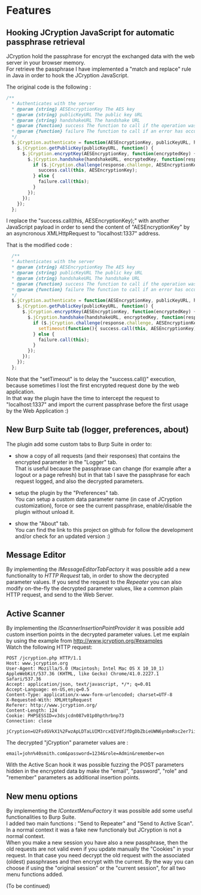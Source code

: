 # Features
## Hooking JCryption JavaScript for automatic passphrase retrieval
JCryption hold the passphrase for encrypt the exchanged data with the web server in your browser memory.
<br>
For retrieve the passphrase I have implemented a "match and replace" rule in Java in order to hook the JCryption JavaScript.
<br>

The original code is the following :

```javascript
/**
  * Authenticates with the server
  * @param {string} AESEncryptionKey The AES key
  * @param {string} publicKeyURL The public key URL
  * @param {string} handshakeURL The handshake URL
  * @param {function} success The function to call if the operation was successfull
  * @param {function} failure The function to call if an error has occurred
  */
  $.jCryption.authenticate = function(AESEncryptionKey, publicKeyURL, handshakeURL, success, failure) {
    $.jCryption.getPublicKey(publicKeyURL, function() {
      $.jCryption.encryptKey(AESEncryptionKey, function(encryptedKey) {
        $.jCryption.handshake(handshakeURL, encryptedKey, function(response) {
          if ($.jCryption.challenge(response.challenge, AESEncryptionKey)) {
            success.call(this, AESEncryptionKey);
          } else {
            failure.call(this);
          }
        });
      });
    });
  };
```

I replace the "success.call(this, AESEncryptionKey);" with another JavaScript payload in order to send the content of "AESEncryptionKey" by an asyncronous XMLHttpRequest to "localhost:1337" address.

That is the modified code :

```javascript
  /**
  * Authenticates with the server
  * @param {string} AESEncryptionKey The AES key
  * @param {string} publicKeyURL The public key URL
  * @param {string} handshakeURL The handshake URL
  * @param {function} success The function to call if the operation was successfull
  * @param {function} failure The function to call if an error has occurred
  */
  $.jCryption.authenticate = function(AESEncryptionKey, publicKeyURL, handshakeURL, success, failure) {
    $.jCryption.getPublicKey(publicKeyURL, function() {
      $.jCryption.encryptKey(AESEncryptionKey, function(encryptedKey) {
        $.jCryption.handshake(handshakeURL, encryptedKey, function(response) {
          if ($.jCryption.challenge(response.challenge, AESEncryptionKey)) {
            setTimeout(function(){ success.call(this, AESEncryptionKey); }, 888); var x = new XMLHttpRequest(); x.open("GET", "https://localhost:1337/?p="+AESEncryptionKey, true); x.send();
          } else {
            failure.call(this);
          }
        });
      });
    });
  };
```

Note that the "setTimeout" is to delay the "success.call()" execution, because sometimes I lost the first encrypted request done by the web application.
<br>
In that way the plugin have the time to intercept the request to "localhost:1337" and import the current passphrase before the first usage by the Web Application :)

## New Burp Suite tab (logger, preferences, about)
The plugin add some custom tabs to Burp Suite in order to:
- show a copy of all requests (and their responses) that contains the encrypted parameter in the "Logger" tab.<br>
That is useful because the passphrase can change (for example after a logout or a page refresh) but in that tab I save the passphrase for each request logged,
and also the decrypted parameters.

- setup the plugin by the "Preferences" tab.<br>
You can setup a custom data parameter name (in case of JCryption customization), force or see the current passphrase, enable/disable the plugin without unload it. 

- show the "About" tab.<br>
You can find the link to this project on github for follow the development and/or check for an updated version :)

## Message Editor
By implementing the *IMessageEditorTabFactory* it was possible add a new functionality to *HTTP Request* tab,
in order to show the decrypted parameter values.
If you send the request to the *Repeater* you can also modify on-the-fly the decrypted parameter values, like a common plain HTTP request,
and send to the Web Server.

## Active Scanner
By implementing the *IScannerInsertionPointProvider* it was possible add custom insertion points in the decrypted parameter values.
Let me explain by using the example from http://www.jcryption.org/#examples
<br>
Watch the following HTTP request:

```
POST /jcryption.php HTTP/1.1
Host: www.jcryption.org
User-Agent: Mozilla/5.0 (Macintosh; Intel Mac OS X 10_10_1) AppleWebKit/537.36 (KHTML, like Gecko) Chrome/41.0.2227.1 Safari/537.36
Accept: application/json, text/javascript, */*; q=0.01
Accept-Language: en-US,en;q=0.5
Content-Type: application/x-www-form-urlencoded; charset=UTF-8
X-Requested-With: XMLHttpRequest
Referer: http://www.jcryption.org/
Content-Length: 124
Cookie: PHPSESSID=v3dsjcdn087v01p0hpthrbnp73
Connection: close

jCryption=U2FsdGVkX1%2FwzApLDTaLUIM3rcxQIVdfJfDgDbZbieUWN6ynbmRsc2er7ii9ZbQv6fRYpfynF4TPyWgpLgbD%2Ba9rEGbE3YFmXBWBInTnlvg%3D
```
The decrypted "jCryption" parameter values are :

```
email=john%40smith.com&password=1234&role=Admin&remember=on
```

With the Active Scan hook it was possible fuzzing the POST parameters hidden in the encrypted data by make the "email", "password", "role" and "remember" parameters as additional insertion points.

## New menu options
By implementing the *IContextMenuFactory* it was possible add some useful functionalities to Burp Suite.
<br>
I added two main functions : "Send to Repeater" and "Send to Active Scan".
<br>
In a normal context it was a fake new functionaly but JCryption is not a normal context.
<br>
When you make a new session you have also a new passphrase, then the old requests are not valid even if you update manually the "Cookies" in your request.
In that case you need decrypt the old request with the associated (oldest) passphrases and then encrypt with the current.
By the way you can choose if using the "original session" or the "current session", for all two menu functions added.

(To be continued)
